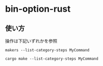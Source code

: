 # bin-option-rust

## 使い方

操作は下記いずれかを参照

```
makers --list-category-steps MyCommand

cargo make --list-category-steps MyCommand
```
